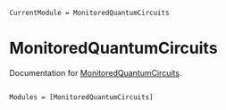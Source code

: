 ```@meta
CurrentModule = MonitoredQuantumCircuits
```

# MonitoredQuantumCircuits

Documentation for [MonitoredQuantumCircuits](https://github.com/J-C-Q/MonitoredQuantumCircuits.jl).

```@index

```

```@autodocs
Modules = [MonitoredQuantumCircuits]
```
